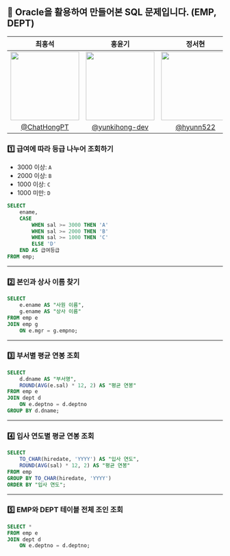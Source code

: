 ## 📌 Oracle을 활용하여 만들어본 SQL 문제입니다. (EMP, DEPT)

| 최홍석 | 홍윤기 | 정서현 |
| :---: | :---: | :---: |
| <img width="160px" src="https://github.com/user-attachments/assets/02386ffc-793b-49ec-b0e2-41f088b5f52f"/>  | <img width="160px" src="https://github.com/user-attachments/assets/8a15a7e7-6fff-45f3-903d-b82a4ec3c2bf"/> |<img width="160px" src="https://github.com/user-attachments/assets/b0df1f95-5bd0-4a1b-8ca1-bbdd5a30fd8d"> |
| [@ChatHongPT](https://github.com/ChatHongPT) | [@yunkihong-dev](https://github.com/yunkihong-dev) | [@hyunn522](https://github.com/hyewon8245) |

### 1️⃣ 급여에 따라 등급 나누어 조회하기

* 3000 이상: `A`
* 2000 이상: `B`
* 1000 이상: `C`
* 1000 미만: `D`

```sql
SELECT 
    ename,
    CASE
        WHEN sal >= 3000 THEN 'A'
        WHEN sal >= 2000 THEN 'B'
        WHEN sal >= 1000 THEN 'C'
        ELSE 'D'
    END AS 급여등급
FROM emp;
```
---

### 2️⃣ 본인과 상사 이름 찾기

```sql
SELECT 
    e.ename AS "사원 이름", 
    g.ename AS "상사 이름"
FROM emp e
JOIN emp g
    ON e.mgr = g.empno;
```

---

### 3️⃣ 부서별 평균 연봉 조회

```sql
SELECT 
    d.dname AS "부서명", 
    ROUND(AVG(e.sal) * 12, 2) AS "평균 연봉"
FROM emp e
JOIN dept d
    ON e.deptno = d.deptno
GROUP BY d.dname;
```

---

### 4️⃣ 입사 연도별 평균 연봉 조회

```sql
SELECT 
    TO_CHAR(hiredate, 'YYYY') AS "입사 연도",
    ROUND(AVG(sal) * 12, 2) AS "평균 연봉"
FROM emp
GROUP BY TO_CHAR(hiredate, 'YYYY')
ORDER BY "입사 연도";
```

---

### 5️⃣ EMP와 DEPT 테이블 전체 조인 조회

```sql
SELECT *
FROM emp e
JOIN dept d
    ON e.deptno = d.deptno;
```
